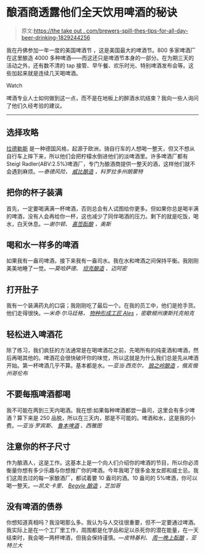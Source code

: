 # 酿酒商透露他们全天饮用啤酒的秘诀

> 原文:[https://the take out . com/brewers-spill-thes-tips-for-all-day-beer-drinking-1829244256](https://thetakeout.com/brewers-spill-their-tips-for-all-day-beer-drinking-1829244256)

我在丹佛参加一年一度的美国啤酒节 ，这是美国最大的啤酒节。800 多家啤酒厂在这里酿造 4000 多种啤酒——而这还只是啤酒节本身的一部分。在为期三天的活动之外，还有数不清的 tap 接管、早午餐、欢乐时光、特别啤酒发布会等。这些加起来就是连续几天喝啤酒。

Watch

啤酒专业人士如何做到这一点，而不是在地板上的醉酒水坑结束？我向一些人询问了他们久经考验的建议。

* * *

## 选择攻略

[拉德勒斯](https://thetakeout.com/make-your-own-radler-to-up-your-summer-beer-game-1826813966) 是一种德国风格，起源于欧洲，骑自行车的人想喝一整天，但又不想从自行车上摔下来，所以他们会把柠檬水倒进他们的淡啤酒里。许多啤酒厂都有 Steigl Radler(ABV:2.5%)啤酒厂，专门为酿酒商提供一整天的酒，这样他们就不会遇到麻烦。*—泰德风险，* [*威比酿造*](https://www.wibbybrewing.com/) *，科罗拉多州朗蒙特*

## 把你的杯子装满

首先，一定要喝满满一杯啤酒，否则总会有人试图给你更多。但如果你总是喝半满的啤酒，没有人会再给你一杯，这也减少了同伴喝酒的压力。剩下的就是吃饭，喝水，白天休息。*—谢尔顿、* [*喜签酝酿*](http://www.hisignbrewing.com/) *，奥斯*

## 喝和水一样多的啤酒

如果我有一盎司啤酒，接下来我有一盎司水。我在水和啤酒之间保持平衡。我刚刚美美地睡了一觉。*—莫哈萨德、* [*坦克酿造*](http://thetankbrewing.com/) *、迈阿密*

## 打开肚子

我有一个装满药丸的口袋；我刚刚吃了最后一个。在我的员工中，他们是抢手货。他们走得很快。*—米奇·尔马廷格，* [*物种形成工匠 Ales*](http://speciationartisanales.com/) *，密歇根州康斯托克帕克*

## 轻松进入啤酒花

除了练习，我们疯狂的方法通常是在喝啤酒花之前，先喝所有的纯麦酒和啤酒，然后再喝其他的。啤酒花会很快破坏你的味觉，所以这就是为什么我们总是先从啤酒开始。第一杯啤酒几乎不算。基本都是水。*—亚当·西克尔，* [*狼之岭酿造*](http://www.wolfsridgebrewing.com/) *，俄亥俄州哥伦布*

## 不要每瓶啤酒都喝

我不可能在两到三天内喝酒。我在想:如果每种啤酒都尝一盎司，这里会有多少啤酒？算下来是 250 品脱，所以在三天内，那是不可能的。啤酒和水，这是我的小费。*—亚当·罗宾斯、* [*鲁本啤酒*](http://www.reubensbrews.com/) *、西雅图*

## 注意你的杯子尺寸

作为酿酒人，这是工作。这基本上是一个向人们介绍你的啤酒的节目，所以你必须衡量你想有多少乐趣与你想推广你的啤酒。今年我喝了很多金发女郎和威士忌。我们这周去过的每一家酿酒厂，都试着要 10 盎司的酒。10 盎司的 5%啤酒，你可以喝一整天。*—凯文·卡里、* [*Begyle 酿造*](http://www.begylebrewing.com/home/) *，芝加哥*

## 没有啤酒的债券

你想知道真相吗？我没喝那么多。我认为与人交往很重要，但不一定要通过啤酒。我实际上是在一个工厂里工作，周围都是化学品和足以杀死你的潜在能量，在一天结束时，我会喝一两杯啤酒，但我会保持谨慎。*—皮特基利、* [*周一晚上酝酿*](https://mondaynightbrewing.com/) *，亚特兰大*